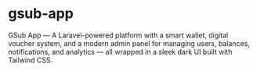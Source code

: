 # gsub-app
 GSub App — A Laravel-powered platform with a smart wallet, digital voucher system, and a modern admin panel for managing users, balances, notifications, and analytics — all wrapped in a sleek dark UI built with Tailwind CSS.
